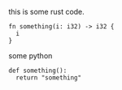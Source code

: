 this is some rust code.

```
fn something(i: i32) -> i32 {
  i
}
```

some python

```
def something():
  return "something"
```
